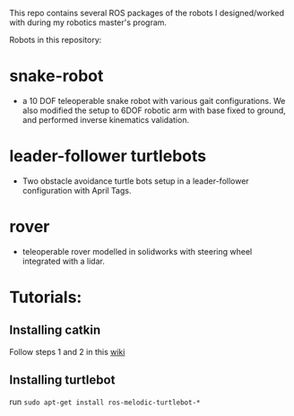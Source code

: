 

This repo contains several ROS packages of the robots I designed/worked with during my robotics master's program. 

Robots in this repository:

# snake-robot
- a 10 DOF teleoperable snake robot with various gait configurations. We also modified the setup to 6DOF robotic arm with base fixed to ground, and performed inverse kinematics validation.

# leader-follower turtlebots
- Two obstacle avoidance turtle bots setup in a leader-follower configuration with April Tags.

# rover
- teleoperable rover modelled in solidworks with steering wheel integrated with a lidar.
 

# Tutorials:

## Installing catkin
Follow steps 1 and 2 in this [wiki](https://wiki.ros.org/catkin#Installing_catkin)

## Installing turtlebot
run `sudo apt-get install ros-melodic-turtlebot-*`
